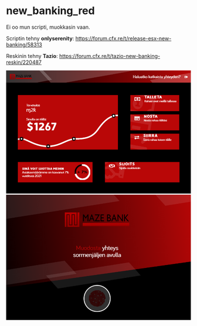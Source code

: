 # new_banking_red

Ei oo mun scripti, muokkasin vaan.

Scriptin tehny **onlyserenity**: https://forum.cfx.re/t/release-esx-new-banking/58313


Reskinin tehny **Tazio**: https://forum.cfx.re/t/tazio-new-banking-reskin/220487

![Screenshot](new_banking_red2.jpg)
![Screenshot](new_banking_red.jpg)
